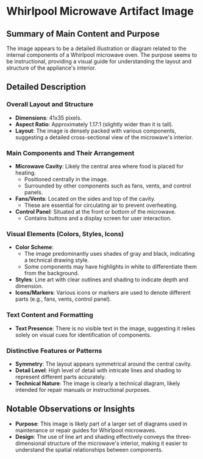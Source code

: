 # Whirlpool Microwave Artifact Image

## Summary of Main Content and Purpose
The image appears to be a detailed illustration or diagram related to the internal components of a Whirlpool microwave oven. The purpose seems to be instructional, providing a visual guide for understanding the layout and structure of the appliance's interior.

## Detailed Description

### Overall Layout and Structure
- **Dimensions**: 41x35 pixels.
- **Aspect Ratio**: Approximately 1.17:1 (slightly wider than it is tall).
- **Layout**: The image is densely packed with various components, suggesting a detailed cross-sectional view of the microwave's interior.

### Main Components and Their Arrangement
- **Microwave Cavity**: Likely the central area where food is placed for heating.
  - Positioned centrally in the image.
  - Surrounded by other components such as fans, vents, and control panels.
- **Fans/Vents**: Located on the sides and top of the cavity.
  - These are essential for circulating air to prevent overheating.
- **Control Panel**: Situated at the front or bottom of the microwave.
  - Contains buttons and a display screen for user interaction.

### Visual Elements (Colors, Styles, Icons)
- **Color Scheme**:
  - The image predominantly uses shades of gray and black, indicating a technical drawing style.
  - Some components may have highlights in white to differentiate them from the background.
- **Styles**: Line art with clear outlines and shading to indicate depth and dimension.
- **Icons/Markers**: Various icons or markers are used to denote different parts (e.g., fans, vents, control panel).

### Text Content and Formatting
- **Text Presence**: There is no visible text in the image, suggesting it relies solely on visual cues for identification of components.

### Distinctive Features or Patterns
- **Symmetry**: The layout appears symmetrical around the central cavity.
- **Detail Level**: High level of detail with intricate lines and shading to represent different parts accurately.
- **Technical Nature**: The image is clearly a technical diagram, likely intended for repair manuals or instructional purposes.

## Notable Observations or Insights
- **Purpose**: This image is likely part of a larger set of diagrams used in maintenance or repair guides for Whirlpool microwaves.
- **Design**: The use of line art and shading effectively conveys the three-dimensional structure of the microwave's interior, making it easier to understand the spatial relationships between components.